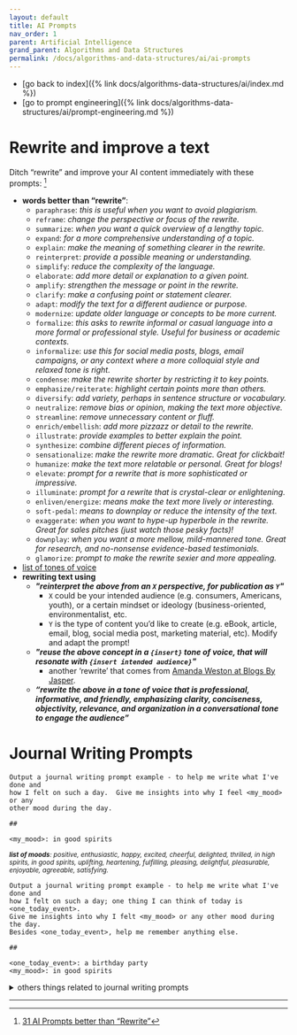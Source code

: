 ```yaml
---
layout: default
title: AI Prompts
nav_order: 1
parent: Artificial Intelligence
grand_parent: Algorithms and Data Structures
permalink: /docs/algorithms-and-data-structures/ai/ai-prompts
---
```


- [go back to index]({% link docs/algorithms-data-structures/ai/index.md %})
- [go to prompt engineering]({% link docs/algorithms-data-structures/ai/prompt-engineering.md %})

# Rewrite and improve a text

Ditch “rewrite” and improve your AI content immediately with these prompts: [^1]

- __words better than “rewrite”__:
  - `paraphrase`: _this is useful when you want to avoid plagiarism._
  - `reframe`: _change the perspective or focus of the rewrite._
  - `summarize`: _when you want a quick overview of a lengthy topic._
  - `expand`: _for a more comprehensive understanding of a topic._
  - `explain`: _make the meaning of something clearer in the rewrite._
  - `reinterpret`: _provide a possible meaning or understanding._
  - `simplify`: _reduce the complexity of the language._
  - `elaborate`: _add more detail or explanation to a given point._
  - `amplify`: _strengthen the message or point in the rewrite._
  - `clarify`: _make a confusing point or statement clearer._
  - `adapt`: _modify the text for a different audience or purpose._
  - `modernize`: _update older language or concepts to be more current._
  - `formalize`: _this asks to rewrite informal or casual language into a more formal or professional style. Useful for business or academic contexts._
  - `informalize`: _use this for social media posts, blogs, email campaigns, or any context where a more colloquial style and relaxed tone is right._
  - `condense`: _make the rewrite shorter by restricting it to key points._
  - `emphasize/reiterate`: _highlight certain points more than others._
  - `diversify`: _add variety, perhaps in sentence structure or vocabulary._
  - `neutralize`: _remove bias or opinion, making the text more objective._
  - `streamline`: _remove unnecessary content or fluff._
  - `enrich/embellish`: _add more pizzazz or detail to the rewrite._
  - `illustrate`: _provide examples to better explain the point._
  - `synthesize`: _combine different pieces of information._
  - `sensationalize`: _make the rewrite more dramatic. Great for clickbait!_
  - `humanize`: _make the text more relatable or personal. Great for blogs!_
  - `elevate`: _prompt for a rewrite that is more sophisticated or impressive._
  - `illuminate`: _prompt for a rewrite that is crystal-clear or enlightening._
  - `enliven/energize`: _means make the text more lively or interesting._
  - `soft-pedal`: _means to downplay or reduce the intensity of the text._
  - `exaggerate`: _when you want to hype-up hyperbole in the rewrite. Great for sales pitches (just watch those pesky facts)!_
  - `downplay`: _when you want a more mellow, mild-mannered tone. Great for research, and no-nonsense evidence-based testimonials._
  - `glamorize`: _prompt to make the rewrite sexier and more appealing._
- [list of tones of voice](#list-of-tones-of-voice)
- __rewriting text using__
  - **_"reinterpret the above from an `X` perspective, for publication as `Y`"_**
    - `X` could be your intended audience (e.g. consumers, Americans, youth), or a certain mindset or ideology (business-oriented, environmentalist, etc.
    - `Y` is the type of content you’d like to create (e.g. eBook, article, email, blog, social media post, marketing material, etc). Modify and adapt the prompt!
  - **_"reuse the above concept in a `{insert}` tone of voice, that will resonate with `{insert intended audience}`"_**
    - another ‘rewrite’ that comes from [Amanda Weston at Blogs By Jasper](https://www.blogsbyjarvis.com/).
  - **_“rewrite the above in a tone of voice that is professional, informative, and friendly, emphasizing clarity, conciseness, objectivity, relevance, and organization in a conversational tone to engage the audience”_**

# Journal Writing Prompts

```
Output a journal writing prompt example - to help me write what I've done and
how I felt on such a day.  Give me insights into why I feel <my_mood> or any
other mood during the day.

##

<my_mood>: in good spirits
```
<sup><i>**list of moods**: positive, enthusiastic, happy, excited, cheerful, delighted,
thrilled, in high spirits, in good spirits, uplifting, heartening, fulfilling,
pleasing, delightful, pleasurable, enjoyable, agreeable, satisfying.</i></sup>

```
Output a journal writing prompt example - to help me write what I've done and
how I felt on such a day; one thing I can think of today is <one_today_event>.
Give me insights into why I felt <my_mood> or any other mood during the day.
Besides <one_today_event>, help me remember anything else.

##

<one_today_event>: a birthday party
<my_mood>: in good spirits
```


<details markdown="block"><summary>others things related to journal writing prompts</summary>

```
<one_today_event>: a birthday party
<my_mood>: positive, enthusiastic, happy, excited, cheerful, delighted,
thrilled, in high spirits, in good spirits, uplifting, heartening, fulfilling,
pleasing, delightful, pleasurable, enjoyable, agreeable, satisfying.
```

- <a id="list-of-tones-of-voice"></a> **tones of voice**
  - in action
    - happy
    - compelling
    - rapturous
  - writing assistant
    - ‘blog review’ _<sub>when to have to create a product review</sub>_
    - ‘copywriting’ _<sub>when to have a sales-like copy</sub>_
  - <details markdown="block"><summary>writing and marketing</summary>

      - simple
      - interesting
      - informative
      - creative
      - compelling
      - copywriting
      - Neil Patel
      - Guy Kawasaki
      - Gary Vaynerchuk
    </details>
  - <details markdown="block"><summary>serious, journalistic, academic</summary>

      - New York Times
      - The Guardian
      - Scientific American
      - factual
      - informative
      - descriptive
      - research
      - Harvard Business Review
      - academic
      - serious
      - somber
      - journalistic
      - blog review
      - court
      - legal
    </details>
  - <details markdown="block"><summary>happy and joyful</summary>

      - ecstatic
      - positive
      - motivational
      - joyful
      - playful
      - passionate
      - romantic
      - affirmative
      - enthusiastic
      - uplifting
      - oprah
      - creative
    </details>
  - <details markdown="block"><summary>positive emotional</summary>

      - motivated
      - inspired
      - lovestruck
      - enchanted
      - blissful
      - excited
      - thrilling
      - amazing/amazed
      - powerful
      - light
    </details>
  - <details markdown="block"><summary>negative emotional</summary>

      - anxious
      - melancholy
      - depressed
      - sad
      - infuriating
      - disturbing
      - angry
      - hopeless
      - enraged
      - provocative
      - embarrassing
      - greedy
      - dark
      - sad
      - abusive
    </details>
  - <details markdown="block"><summary>other tone of voices to consider</summary>

      - approachable
      - excited
      - playful
      - assertive
      - formal
      - poetic
      - bold
      - friendly
      - positive
      - candid
      - funny
      - powerful
      - caring
      - gentle
      - professional
      - casual
      - helpful
      - quirky
      - cheerful
      - hopeful
      - reassuring
      - clear
      - humorous
      - reflective
      - commanding
      - informal
      - respectful
      - comprehensive
      - informative
      - romantic
      - confident
      - inspirational
      - sarcastic
      - conversational
      - inspiring
      - scientific
      - curious
      - lively
      - serious
      - detailed
      - melancholic
      - technical
      - educational
      - motivational
      - thought-provoking
      - eloquent
      - negative
      - thoughtful
      - emotional
      - neutral
      - uplifting
      - empathetic
      - nostalgic
      - urgent
      - empowering
      - offbeat
      - vibrant
      - encouraging
      - passionate
      - visionary
      - engaging
      - personal
      - witty
      - enthusiastic
      - persuasive
      - zealous
    </details>
  - <details markdown="block"><summary>diverse personalities</summary>

      - knowledgeable companion
      - approachable educator
      - visual narrator
      - fairytale friendliness
      - witty cynic
      - empathetic encourager
      - playful entertainer
      - confident commander
      - thoughtful advisor
      - provocative prankster.
    </details>
  - miscellaneous
    - constructive / feedback :: _provide constructive feedback_
      - make sure that you explain the "Why" behind the feedback so that it reduces the need for follow-ups and gives the necessary context.

-----
<!-- others things related to journal writing prompts -->
</details>

----

[^1]: [31 AI Prompts better than “Rewrite”](https://medium.com/the-generator/31-ai-prompts-better-than-rewrite-b3268dfe1fa9)
